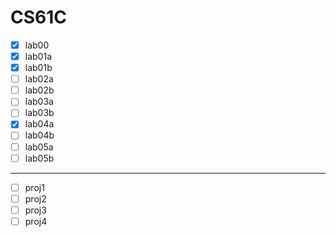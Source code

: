 # CS61C

- [x] lab00
- [x] lab01a
- [x] lab01b
- [ ] lab02a
- [ ] lab02b
- [ ] lab03a
- [ ] lab03b
- [x] lab04a
- [ ] lab04b
- [ ] lab05a
- [ ] lab05b

---

- [ ] proj1
- [ ] proj2
- [ ] proj3
- [ ] proj4
